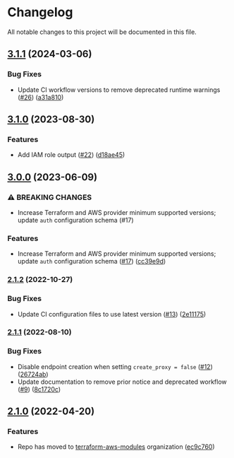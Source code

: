 # Changelog

All notable changes to this project will be documented in this file.

## [3.1.1](https://github.com/terraform-aws-modules/terraform-aws-rds-proxy/compare/v3.1.0...v3.1.1) (2024-03-06)


### Bug Fixes

* Update CI workflow versions to remove deprecated runtime warnings ([#26](https://github.com/terraform-aws-modules/terraform-aws-rds-proxy/issues/26)) ([a31a810](https://github.com/terraform-aws-modules/terraform-aws-rds-proxy/commit/a31a81097b9828776e91864973783d0e9530e12d))

## [3.1.0](https://github.com/terraform-aws-modules/terraform-aws-rds-proxy/compare/v3.0.0...v3.1.0) (2023-08-30)


### Features

* Add IAM role output ([#22](https://github.com/terraform-aws-modules/terraform-aws-rds-proxy/issues/22)) ([d18ae45](https://github.com/terraform-aws-modules/terraform-aws-rds-proxy/commit/d18ae45d9ebf8253f7144e6bdc6ef39af9a4863f))

## [3.0.0](https://github.com/terraform-aws-modules/terraform-aws-rds-proxy/compare/v2.1.2...v3.0.0) (2023-06-09)


### ⚠ BREAKING CHANGES

* Increase Terraform and AWS provider minimum supported versions; update `auth` configuration schema (#17)

### Features

* Increase Terraform and AWS provider minimum supported versions; update `auth` configuration schema ([#17](https://github.com/terraform-aws-modules/terraform-aws-rds-proxy/issues/17)) ([cc39e9d](https://github.com/terraform-aws-modules/terraform-aws-rds-proxy/commit/cc39e9d0295495574c406acfed9e288fb6d5df3c))

### [2.1.2](https://github.com/terraform-aws-modules/terraform-aws-rds-proxy/compare/v2.1.1...v2.1.2) (2022-10-27)


### Bug Fixes

* Update CI configuration files to use latest version ([#13](https://github.com/terraform-aws-modules/terraform-aws-rds-proxy/issues/13)) ([2e11175](https://github.com/terraform-aws-modules/terraform-aws-rds-proxy/commit/2e111751a3b6d6a28ac3c7bf8924ac5dcf07e10e))

### [2.1.1](https://github.com/terraform-aws-modules/terraform-aws-rds-proxy/compare/v2.1.0...v2.1.1) (2022-08-10)


### Bug Fixes

* Disable endpoint creation when setting `create_proxy = false` ([#12](https://github.com/terraform-aws-modules/terraform-aws-rds-proxy/issues/12)) ([26724ab](https://github.com/terraform-aws-modules/terraform-aws-rds-proxy/commit/26724abef985c1669d223ff4e12e43cfd35c529a))
* Update documentation to remove prior notice and deprecated workflow ([#9](https://github.com/terraform-aws-modules/terraform-aws-rds-proxy/issues/9)) ([8c1720c](https://github.com/terraform-aws-modules/terraform-aws-rds-proxy/commit/8c1720cee3a1402a2114c46990061672befcd6b9))

## [2.1.0](https://github.com/clowdhaus/terraform-aws-rds-proxy/compare/v2.0.1...v2.1.0) (2022-04-20)


### Features

* Repo has moved to [terraform-aws-modules](https://github.com/terraform-aws-modules/terraform-aws-rds-proxy) organization ([ec9c760](https://github.com/clowdhaus/terraform-aws-rds-proxy/commit/ec9c76000eb6a2df12759fbfdd1a44c0207cd6b4))
